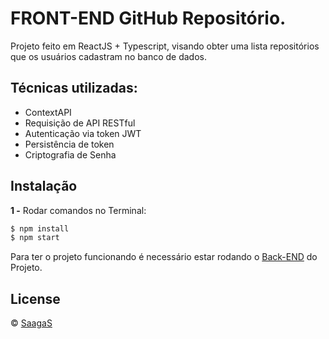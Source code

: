 # FRONT-END GitHub Repositório.

Projeto feito em ReactJS + Typescript, visando obter uma lista repositórios que os usuários cadastram no banco de dados.

## Técnicas utilizadas:

- ContextAPI
- Requisição de API RESTful
- Autenticação via token JWT
- Persistência de token
- Criptografia de Senha

## Instalação

**1 -** Rodar comandos no Terminal:
```sh
$ npm install
$ npm start
```
Para ter o projeto funcionando é necessário estar rodando o [Back-END](https://github.com/SaagaS0/ReactJS-GitHub-Repository) do Projeto.

## License
© [SaagaS](https://github.com/SaagaS0)
